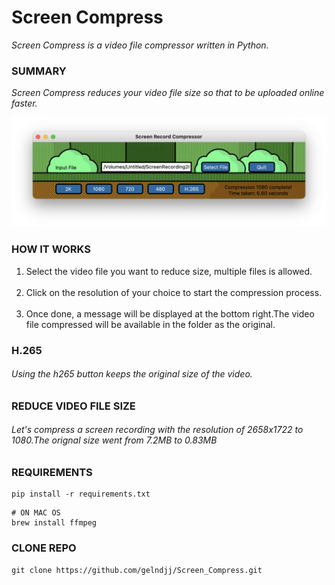 # Screen Compress
_Screen Compress is a video file compressor written in Python._

### SUMMARY
*_Screen Compress reduces your video file size so that to be uploaded online faster._*

![Screenshot](https://github.com/gelndjj/Screen_Compress/blob/main/screenshots/copy.png)

### HOW IT WORKS
1. Select the video file you want to reduce size, multiple files is allowed.</br></br>
2. Click on the resolution of your choice to start the compression process.</br></br>
3. Once done, a message will be displayed at the bottom right.The video file compressed will be available in the folder as the original.</br>

### H.265
###### Using the h265 button keeps the original size of the video.

### REDUCE VIDEO FILE SIZE
###### Let's compress a screen recording with the resolution of 2658x1722 to 1080.The orignal size went from 7.2MB to 0.83MB


### REQUIREMENTS
```
pip install -r requirements.txt
```
```
# ON MAC OS
brew install ffmpeg
```
### CLONE REPO
```
git clone https://github.com/gelndjj/Screen_Compress.git
```
